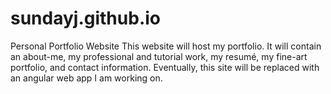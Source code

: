 # sundayj.github.io
Personal Portfolio Website  This website will host my portfolio. It will contain an about-me, my professional and tutorial work, my resumé, my fine-art portfolio, and contact information.  Eventually, this site will be replaced with an angular web app I am working on.
